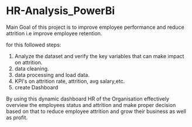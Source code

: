 # HR-Analysis_PowerBi
Main Goal of this project is to improve employee performance and reduce attrition i.e improve employee retention.
  
for this followed steps: 
1. Analyze the dataset and verify the key variables that can make impact on attrition.
2. data cleaning.
3. data processing and load data.
4. KPI's on attrition rate, attrition, avg salary,etc. 
5. create Dashboard
    
By using this dynamic dashboard HR of the  Organisation effectively overview the 
employees status and attrition and make proper decision based on that to 
reduce employee attrition and grow their business as well as profit.

 
 
